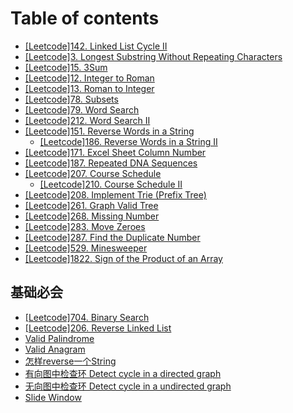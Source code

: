 # Table of contents

* [\[Leetcode\]142. Linked List Cycle II](README.md)
* [\[Leetcode\]3. Longest Substring Without Repeating Characters](leetcode-3.-longest-substring-without-repeating-characters.md)
* [\[Leetcode\]15. 3Sum](leetcode-15.-3sum.md)
* [\[Leetcode\]12. Integer to Roman](leetcode-12.-integer-to-roman.md)
* [\[Leetcode\]13. Roman to Integer](leetcode-13.-roman-to-integer.md)
* [\[Leetcode\]78. Subsets](leetcode-78.-subsets.md)
* [\[Leetcode\]79. Word Search](leetcode-79.-word-search.md)
* [\[Leetcode\]212. Word Search II](leetcode-212.-word-search-ii.md)
* [\[Leetcode\]151. Reverse Words in a String](leetcode-151.-reverse-words-in-a-string/README.md)
  * [\[Leetcode\]186. Reverse Words in a String II](leetcode-151.-reverse-words-in-a-string/leetcode-186.-reverse-words-in-a-string-ii.md)
* [\[Leetcode\]171. Excel Sheet Column Number](leetcode-171.-excel-sheet-column-number.md)
* [\[Leetcode\]187. Repeated DNA Sequences](leetcode-187.-repeated-dna-sequences.md)
* [\[Leetcode\]207. Course Schedule](leetcode-207.-course-schedule/README.md)
  * [\[Leetcode\]210. Course Schedule II](leetcode-207.-course-schedule/leetcode-210.-course-schedule-ii.md)
* [\[Leetcode\]208. Implement Trie \(Prefix Tree\)](leetcode-208.-implement-trie-prefix-tree.md)
* [\[Leetcode\]261. Graph Valid Tree](leetcode-261.-graph-valid-tree.md)
* [\[Leetcode\]268. Missing Number](leetcode-268.-missing-number.md)
* [\[Leetcode\]283. Move Zeroes](leetcode-283.-move-zeroes.md)
* [\[Leetcode\]287. Find the Duplicate Number](untitled.md)
* [\[Leetcode\]529. Minesweeper](leetcode-529.-minesweeper.md)
* [\[Leetcode\]1822. Sign of the Product of an Array](leetcode-1822.-sign-of-the-product-of-an-array.md)

## 基础必会

* [\[Leetcode\]704. Binary Search](ji-chu-bi-hui/leetcode-704.-binary-search.md)
* [\[Leetcode\]206. Reverse Linked List](ji-chu-bi-hui/leetcode-206.-reverse-linked-list.md)
* [Valid Palindrome](ji-chu-bi-hui/valid-palindrome.md)
* [Valid Anagram](ji-chu-bi-hui/valid-anagram.md)
* [怎样reverse一个String](ji-chu-bi-hui/zen-yang-reverse-yi-ge-string.md)
* [有向图中检查环 Detect cycle in a directed graph](ji-chu-bi-hui/detect-cycle-in-a-directed-graph.md)
* [无向图中检查环 Detect cycle in a undirected graph](ji-chu-bi-hui/wu-xiang-tu-zhong-jian-cha-huan-detect-cycle-inaundirected-graph.md)
* [Slide Window](ji-chu-bi-hui/slide-window.md)

